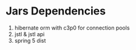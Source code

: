 # Jars Dependencies

1. hibernate orm with c3p0 for connection pools
2. jstl & jstl api
3. spring 5 dist
